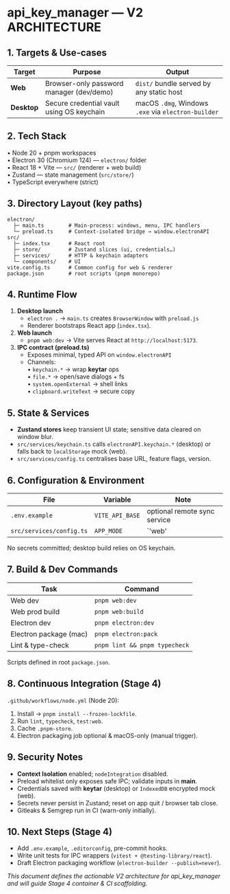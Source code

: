 # api_key_manager — V2 ARCHITECTURE

## 1. Targets & Use-cases  
| Target | Purpose | Output |
|--------|---------|--------|
| **Web** | Browser-only password manager (dev/demo) | `dist/` bundle served by any static host |
| **Desktop** | Secure credential vault using OS keychain | macOS `.dmg`, Windows `.exe` via `electron-builder` |

## 2. Tech Stack  
• Node 20 + pnpm workspaces  
• Electron 30 (Chromium 124) — `electron/` folder  
• React 18 + Vite — `src/` (renderer + web build)  
• Zustand — state management (`src/store/`)  
• TypeScript everywhere (strict)  

## 3. Directory Layout (key paths)  
```
electron/
  ├─ main.ts        # Main-process: windows, menu, IPC handlers
  └─ preload.ts     # Context-isolated bridge → window.electronAPI
src/
  ├─ index.tsx      # React root
  ├─ store/         # Zustand slices (ui, credentials…)
  ├─ services/      # HTTP & keychain adapters
  └─ components/    # UI
vite.config.ts      # Common config for web & renderer
package.json        # root scripts (pnpm monorepo)
```

## 4. Runtime Flow  
1. **Desktop launch**  
   - `electron .` → `main.ts` creates `BrowserWindow` with `preload.js`  
   - Renderer bootstraps React app (`index.tsx`).  
2. **Web launch**  
   - `pnpm web:dev` → Vite serves React at `http://localhost:5173`.  
3. **IPC contract (preload.ts)**  
   - Exposes minimal, typed API on `window.electronAPI`  
   - Channels:  
     • `keychain.*` → wrap **keytar** ops  
     • `file.*` → open/save dialogs + fs  
     • `system.openExternal` → shell links  
     • `clipboard.writeText` → secure copy  

## 5. State & Services  
- **Zustand stores** keep transient UI state; sensitive data cleared on window blur.  
- `src/services/keychain.ts` calls `electronAPI.keychain.*` (desktop) or falls back to `localStorage` mock (web).  
- `src/services/config.ts` centralises base URL, feature flags, version.

## 6. Configuration & Environment  
| File | Variable | Note |
|------|----------|------|
| `.env.example` | `VITE_API_BASE` | optional remote sync service |
| `src/services/config.ts` | `APP_MODE` | `'web' | 'desktop'` inferred at runtime |

No secrets committed; desktop build relies on OS keychain.

## 7. Build & Dev Commands  
| Task | Command |
|------|---------|
| Web dev | `pnpm web:dev` |
| Web prod build | `pnpm web:build` |
| Electron dev | `pnpm electron:dev` |
| Electron package (mac) | `pnpm electron:pack` |
| Lint & type-check | `pnpm lint && pnpm typecheck` |

Scripts defined in root `package.json`.

## 8. Continuous Integration (Stage 4)  
`.github/workflows/node.yml` (Node 20):  
1. Install → `pnpm install --frozen-lockfile`.  
2. Run `lint`, `typecheck`, `test:web`.  
3. Cache `.pnpm-store`.  
4. Electron packaging job optional & macOS-only (manual trigger).

## 9. Security Notes  
- **Context Isolation** enabled; `nodeIntegration` disabled.  
- Preload whitelist only exposes safe IPC; validate inputs in **main**.  
- Credentials saved with **keytar** (desktop) or `IndexedDB` encrypted mock (web).  
- Secrets never persist in Zustand; reset on app quit / browser tab close.  
- Gitleaks & Semgrep run in CI (warn-only initially).

## 10. Next Steps (Stage 4)  
- Add `.env.example`, `.editorconfig`, pre-commit hooks.  
- Write unit tests for IPC wrappers (`vitest + @testing-library/react`).  
- Draft Electron packaging workflow (`electron-builder --publish=never`).  

_This document defines the actionable V2 architecture for api_key_manager and will guide Stage 4 container & CI scaffolding._
